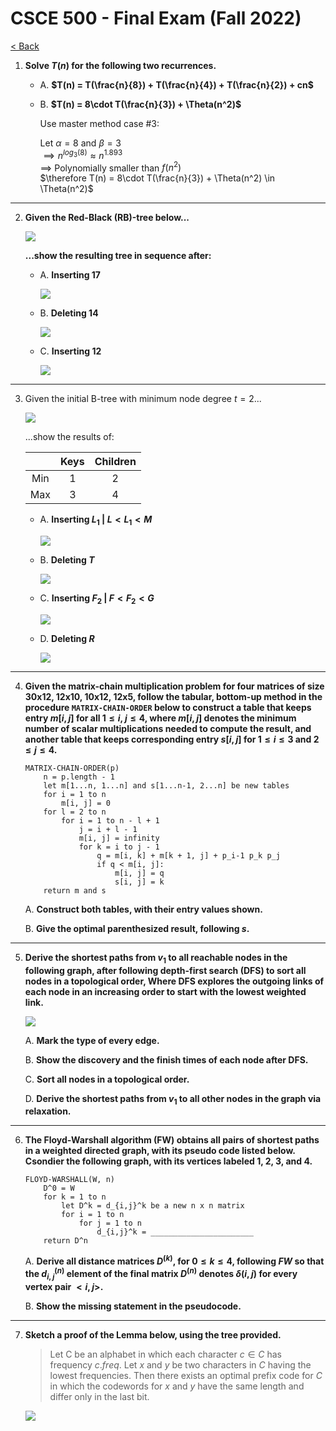 # CSCE 500 - Final Exam (Fall 2022)
[< Back](../toc.md)

1. **Solve $T(n)$ for the following two recurrences.**

    * A. **$T(n) = T(\frac{n}{8}) + T(\frac{n}{4}) + T(\frac{n}{2}) + cn$**

    * B. **$T(n) = 8\cdot T(\frac{n}{3}) + \Theta(n^2)$**

        Use master method case #3:

        Let $\alpha = 8$ and $\beta = 3$                    \
        $\implies n^{log_3(8)} \approx n^{1.893}$       \
        $\implies$ Polynomially smaller than $f(n^2)$   \
        $\therefore T(n) = 8\cdot T(\frac{n}{3}) + \Theta(n^2) \in \Theta(n^2)$

---

2. **Given the Red-Black (RB)-tree below...**

    <img src="../images/CSCE500-Final-Fall2022-2.png">

    **...show the resulting tree in sequence after:**

    * A. **Inserting 17**

        <img src="../images/CSCE500-Final-Fall2022-2a.png">

    * B. **Deleting 14**

        <img src="../images/CSCE500-Final-Fall2022-2b.png">

    * C. **Inserting 12**

        <img src="../images/CSCE500-Final-Fall2022-2c.png">

---

3. Given the initial B-tree with minimum node degree $t=2$...

    <img src="../images/CSCE500-MidtermII-Fall2024-5.png">

    ...show the results of:

    |       | Keys  | Children  |
    |:-----:|:-----:|:---------:|
    | Min   | 1     | 2         |
    | Max   | 3     | 4         |

    * A. **Inserting $L_1$ | $L \lt L_1 \lt M$**

        <img src="../images/CSCE500-Final-Fall2022-3a.png">

    * B. **Deleting $T$**

        <img src="../images/CSCE500-Final-Fall2022-3b.png">

    * C. **Inserting $F_2$ | $F \lt F_2 \lt G$**

        <img src="../images/CSCE500-Final-Fall2022-3c.png">

    * D. **Deleting $R$**

        <img src="../images/CSCE500-Final-Fall2022-3d.png">


---
4. **Given the matrix-chain multiplication problem for four matrices of size 30x12, 12x10, 10x12, 12x5, follow the tabular, bottom-up method in the procedure `MATRIX-CHAIN-ORDER` below to construct a table that keeps entry $m[i, j]$ for all $1 \le i$, $j \le 4$, where $m[i, j]$ denotes the minimum number of scalar multiplications needed to compute the result, and another table that keeps corresponding entry $s[i, j]$ for $1 \le i \le 3$ and $2 \le j \le 4$.**

    ```
    MATRIX-CHAIN-ORDER(p)
        n = p.length - 1
        let m[1...n, 1...n] and s[1...n-1, 2...n] be new tables
        for i = 1 to n
            m[i, j] = 0
        for l = 2 to n
            for i = 1 to n - l + 1
                j = i + l - 1
                m[i, j] = infinity
                for k = i to j - 1
                    q = m[i, k] + m[k + 1, j] + p_i-1 p_k p_j
                    if q < m[i, j]:
                        m[i, j] = q
                        s[i, j] = k
        return m and s
    ```

    A. **Construct both tables, with their entry values shown.**

    B. **Give the optimal parenthesized result, following $s$.**

---

5. **Derive the shortest paths from $v_1$ to all reachable nodes in the following graph, after following depth-first search (DFS) to sort all nodes in a topological order, Where DFS explores the outgoing links of each node in an increasing order to start with the lowest weighted link.**

    <img src="../images/CSCE500-Final-Fall2022-5.png">

    A. **Mark the type of every edge.**

    B. **Show the discovery and the finish times of each node after DFS.**

    C. **Sort all nodes in a topological order.**

    D. **Derive the shortest paths from $v_1$ to all other nodes in the graph via relaxation.**

---

6. **The Floyd-Warshall algorithm (FW) obtains all pairs of shortest paths in a weighted directed graph, with its pseudo code listed below. Csondier the following graph, with its vertices labeled 1, 2, 3, and 4.**

    ```
    FLOYD-WARSHALL(W, n)
        D^0 = W
        for k = 1 to n
            let D^k = d_{i,j}^k be a new n x n matrix
            for i = 1 to n
                for j = 1 to n
                    d_{i,j}^k = _______________________
        return D^n
    ```

    A. **Derive all distance matrices $D^{(k)}$, for $0 \le k \le 4$, following $FW$ so that the $d_{i, j}^{(n)}$ element of the final matrix $D^{(n)}$ denotes $\delta(i, j)$ for every vertex pair $<i, j>$.**

    B. **Show the missing statement in the pseudocode.**

---

7. **Sketch a proof of the Lemma below, using the tree provided.**

    > Let C be an alphabet in which each character $c \in C$ has frequency $c.freq$. Let $x$ and $y$ be two characters in $C$ having the lowest frequencies. Then there exists an optimal prefix code for $C$ in which the codewords for $x$ and $y$ have the same length and differ only in the last bit.

    <img src="../images/CSCE500-Final-Fall2022-7.png">